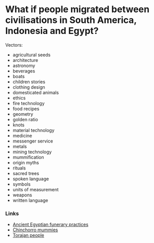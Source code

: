 # What if people migrated between civilisations in South America, Indonesia and Egypt?

Vectors:

- agricultural seeds
- architecture
- astronomy
- beverages
- boats
- children stories
- clothing design
- domesticated animals
- ethics
- fire technology
- food recipes
- geometry
- golden ratio
- knots
- material technology
- medicine
- messenger service
- metals
- mining technology
- mummification
- origin myths
- rituals
- sacred trees
- spoken language
- symbols
- units of measurement
- weapons
- written language

### Links

- [Ancient Egyptian funerary practices](https://en.wikipedia.org/wiki/Ancient_Egyptian_funerary_practices)
- [Chinchorro mummies](https://en.wikipedia.org/wiki/Chinchorro_mummies)
- [Torajan people](https://en.wikipedia.org/wiki/Torajan_people)
